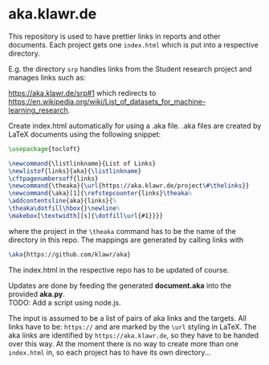 # aka.klawr.de

This repository is used to have prettier links in reports and other documents.
Each project gets one `index.html` which is put into a respective directory.

E.g. the directory `srp` handles links from the Student research project and manages links such as:

https://aka.klawr.de/srp#1 which redirects to https://en.wikipedia.org/wiki/List_of_datasets_for_machine-learning_research.

Create index.html automatically for using a .aka file.
.aka files are created by LaTeX documents using the following snippet:

```latex
\usepackage{tocloft}

\newcommand{\listlinkname}{List of Links}
\newlistof{links}{aka}{\listlinkname}
\cftpagenumbersoff{links}
\newcommand{\theaka}{\url{https://aka.klawr.de/project\#\thelinks}}
\newcommand{\aka}[1]{\refstepcounter{links}\theaka%
\addcontentsline{aka}{links}{%
\theaka\dotfill\hbox{}\newline%
\makebox[\textwidth][s]{\dotfill\url{#1}}}}
```

where the project in the `\theaka` command has to be the name of the directory in this repo.
The mappings are generated by calling links with
```latex
\aka{https://github.com/klawr/aka}
```

The index.html in the respective repo has to be updated of course.

Updates are done by feeding the generated **document.aka** into the provided **aka.py**.  
TODO: Add a script using node.js.

The input is assumed to be a list of pairs of aka links and the targets.
All links have to be: `https://` and are marked by the `\url` styling in LaTeX.
The aka links are identified by `https://aka.klawr.de`, so they have to be
handed over this way.
At the moment there is no way to create more than one `index.html` in, so each
project has to have its own directory...
